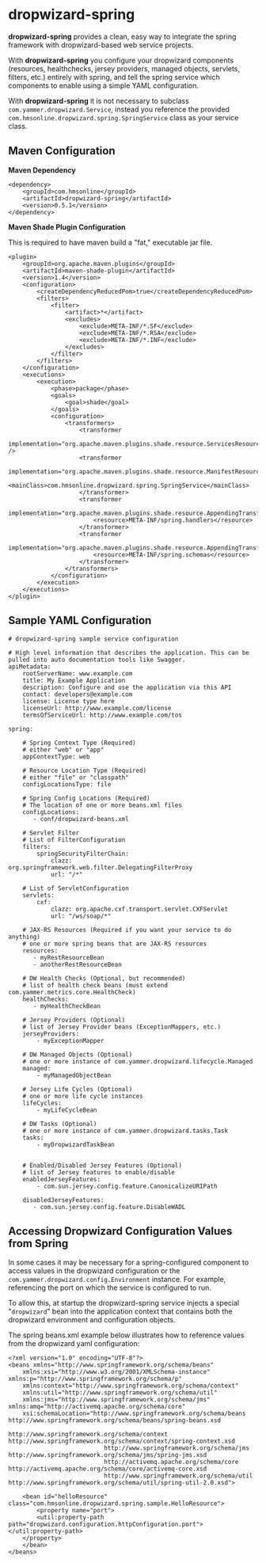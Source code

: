 dropwizard-spring
=================

**dropwizard-spring** provides a clean, easy way to integrate the spring framework with dropwizard-based web service projects.

With **dropwizard-spring** you configure your dropwizard components (resources, healthchecks, jersey providers, managed objects, servlets, filters, etc.) 
entirely with spring, and tell the spring service which components to enable using a simple YAML configuration.

With **dropwizard-spring** it is not necessary to subclass `com.yammer.dropwizard.Service`, instead you reference the provided 
`com.hmsonline.dropwizard.spring.SpringService` class as  your service class.


## Maven Configuration

**Maven Dependency**

	<dependency>
		<groupId>com.hmsonline</groupId>
		<artifactId>dropwizard-spring</artifactId>
		<version>0.5.1</version>
	</dependency>

**Maven Shade Plugin Configuration**

This is required to have maven build a "fat," executable jar file.

	<plugin>
		<groupId>org.apache.maven.plugins</groupId>
		<artifactId>maven-shade-plugin</artifactId>
		<version>1.4</version>
		<configuration>
			<createDependencyReducedPom>true</createDependencyReducedPom>
			<filters>
				<filter>
					<artifact>*</artifact>
					<excludes>
						<exclude>META-INF/*.SF</exclude>
						<exclude>META-INF/*.RSA</exclude>
						<exclude>META-INF/*.INF</exclude>
					</excludes>
				</filter>
			</filters>
		</configuration>
		<executions>
			<execution>
				<phase>package</phase>
				<goals>
					<goal>shade</goal>
				</goals>
				<configuration>
					<transformers>
						<transformer
							implementation="org.apache.maven.plugins.shade.resource.ServicesResourceTransformer" />
						<transformer
							implementation="org.apache.maven.plugins.shade.resource.ManifestResourceTransformer">
							<mainClass>com.hmsonline.dropwizard.spring.SpringService</mainClass>
						</transformer>
						<transformer
							implementation="org.apache.maven.plugins.shade.resource.AppendingTransformer">
							<resource>META-INF/spring.handlers</resource>
						</transformer>
						<transformer
							implementation="org.apache.maven.plugins.shade.resource.AppendingTransformer">
							<resource>META-INF/spring.schemas</resource>
						</transformer>
					</transformers>
				</configuration>
			</execution>
		</executions>
	</plugin>

## Sample YAML Configuration

	# dropwizard-spring sample service configuration

	# High level information that describes the application. This can be pulled into auto documentation tools like Swagger.
	apiMetadata:
	    rootServerName: www.example.com
	    title: My Example Application
	    description: Configure and use the application via this API
	    contact: developers@example.com
	    license: License type here
	    licenseUrl: http://www.example.com/license
	    termsOfServiceUrl: http://www.example.com/tos
	
	spring:

        # Spring Context Type (Required)
        # either "web" or "app"
        appContextType: web

        # Resource Location Type (Required)
        # either "file" or "classpath"
	    configLocationsType: file
    
	    # Spring Config Locations (Required)
	    # The location of one or more beans.xml files
	    configLocations:
	       - conf/dropwizard-beans.xml

        # Servlet Filter
        # List of FilterConfiguration
        filters:
            springSecurityFilterChain:
                clazz: org.springframework.web.filter.DelegatingFilterProxy
                url: "/*"

        # List of ServletConfiguration
        servlets:
            cxf:
                clazz: org.apache.cxf.transport.servlet.CXFServlet 
                url: "/ws/soap/*"

	    # JAX-RS Resources (Required if you want your service to do anything)
	    # one or more spring beans that are JAX-RS resources
	    resources:
	       - myRestResourceBean
	       - anotherRestResourceBean
	
	    # DW Health Checks (Optional, but recommended)
	    # list of health check beans (must extend com.yammer.metrics.core.HealthCheck)
	    healthChecks:
	       - myHealthCheckBean
	
	    # Jersey Providers (Optional)
	    # list of Jersey Provider beans (ExceptionMappers, etc.)
	    jerseyProviders:
	        - myExceptionMapper
	
	    # DW Managed Objects (Optional)
	    # one or more instance of com.yammer.dropwizard.lifecycle.Managed
	    managed:
	        - myManagedObjectBean
	
	    # Jersey Life Cycles (Optional)
	    # one or more life cycle instances
	    lifeCycles:
	        - myLifeCycleBean
	    
	    # DW Tasks (Optional)
	    # one or more instance of com.yammer.dropwizard.tasks.Task
	    tasks:
	        - myDropwizardTaskBean
       

        # Enabled/Disabled Jersey Features (Optional)
        # list of Jersey features to enable/disable
        enabledJerseyFeatures:
            - com.sun.jersey.config.feature.CanonicalizeURIPath

	    disabledJerseyFeatures:
	       - com.sun.jersey.config.feature.DisableWADL


## Accessing Dropwizard Configuration Values from Spring
In some cases it may be necessary for a spring-configured component to access values in the dropwizard configuration
or the `com.yammer.dropwizard.config.Environment` instance. For example, referencing the port on which the service is configured to run.

To allow this, at startup the dropwizard-spring service injects a special "`dropwizard`" bean into the application context that contains both the dropwizard environment and configuration objects.

The spring beans.xml example below illustrates how to reference values from the dropwizard yaml configuration:

	<?xml version="1.0" encoding="UTF-8"?>
	<beans xmlns="http://www.springframework.org/schema/beans"
		xmlns:xsi="http://www.w3.org/2001/XMLSchema-instance" xmlns:p="http://www.springframework.org/schema/p"
		xmlns:context="http://www.springframework.org/schema/context"
		xmlns:util="http://www.springframework.org/schema/util"
		xmlns:jms="http://www.springframework.org/schema/jms" xmlns:amq="http://activemq.apache.org/schema/core"
		xsi:schemaLocation="http://www.springframework.org/schema/beans http://www.springframework.org/schema/beans/spring-beans.xsd
	                           http://www.springframework.org/schema/context http://www.springframework.org/schema/context/spring-context.xsd
	                           http://www.springframework.org/schema/jms http://www.springframework.org/schema/jms/spring-jms.xsd
	                           http://activemq.apache.org/schema/core http://activemq.apache.org/schema/core/activemq-core.xsd
	                           http://www.springframework.org/schema/util http://www.springframework.org/schema/util/spring-util-2.0.xsd">

		<bean id="helloResource" class="com.hmsonline.dropwizard.spring.sample.HelloResource">
			<property name="port">
			<util:property-path path="dropwizard.configuration.httpConfiguration.port"></util:property-path>
		</property>
		</bean>
	</beans>

